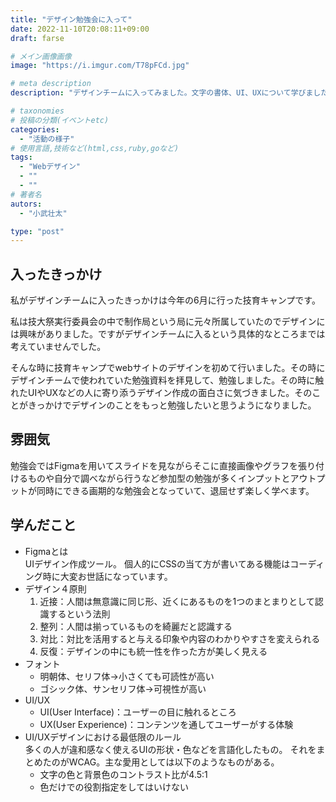```yaml
---
title: "デザイン勉強会に入って"
date: 2022-11-10T20:08:11+09:00
draft: farse

# メイン画像画像
image: "https://i.imgur.com/T78pFCd.jpg"

# meta description
description: "デザインチームに入ってみました。文字の書体、UI、UXについて学びました。"

# taxonomies
# 投稿の分類(イベントetc)
categories:
  - "活動の様子"
# 使用言語,技術など(html,css,ruby,goなど)
tags:
  - "Webデザイン"
  - ""
  - ""
# 著者名
autors:
  - "小武壮太"

type: "post"
---
```

## 入ったきっかけ
私がデザインチームに入ったきっかけは今年の6月に行った技育キャンプです。

私は技大祭実行委員会の中で制作局という局に元々所属していたのでデザインには興味がありました。ですがデザインチームに入るという具体的なところまでは考えていませんでした。

そんな時に技育キャンプでwebサイトのデザインを初めて行いました。その時にデザインチームで使われていた勉強資料を拝見して、勉強しました。その時に触れたUIやUXなどの人に寄り添うデザイン作成の面白さに気づきました。そのことがきっかけでデザインのことをもっと勉強したいと思うようになりました。

## 雰囲気
勉強会ではFigmaを用いてスライドを見ながらそこに直接画像やグラフを張り付けるものや自分で調べながら行うなど参加型の勉強が多くインプットとアウトプットが同時にできる画期的な勉強会となっていて、退屈せず楽しく学べます。

## 学んだこと
* Figmaとは<br>
    UIデザイン作成ツール。
    個人的にCSSの当て方が書いてある機能はコーディング時に大変お世話になっています。
* デザイン４原則
    1. 近接：人間は無意識に同じ形、近くにあるものを1つのまとまりとして認識するという法則
    2. 整列：人間は揃っているものを綺麗だと認識する
    3. 対比：対比を活用すると与える印象や内容のわかりやすさを変えられる
    4. 反復：デザインの中にも統一性を作った方が美しく見える
* フォント
  * 明朝体、セリフ体→小さくても可読性が高い
  * ゴシック体、サンセリフ体→可視性が高い
* UI/UX
  * UI(User Interface)：ユーザーの目に触れるところ
  * UX(User Experience)：コンテンツを通してユーザーがする体験
* UI/UXデザインにおける最低限のルール<br>
    多くの人が違和感なく使えるUIの形状・色などを言語化したもの。
    それをまとめたのがWCAG。主な愛用としては以下のようなものがある。
    * 文字の色と背景色のコントラスト比が4.5:1
    * 色だけでの役割指定をしてはいけない
